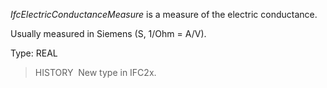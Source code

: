_IfcElectricConductanceMeasure_ is a measure of the electric conductance.

Usually measured in Siemens (S, 1/Ohm = A/V).

Type: REAL

> HISTORY&nbsp; New type in IFC2x.